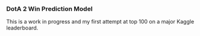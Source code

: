 ### DotA 2 Win Prediction Model

This is a work in progress and my first attempt at top 100 on a major Kaggle leaderboard.
